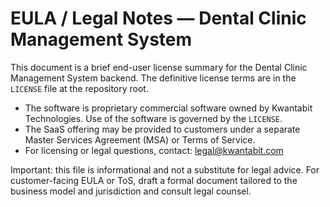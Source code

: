 # EULA / Legal Notes — Dental Clinic Management System

This document is a brief end-user license summary for the Dental Clinic Management System backend. The definitive license terms are in the `LICENSE` file at the repository root.

- The software is proprietary commercial software owned by Kwantabit Technologies. Use of the software is governed by the `LICENSE`.
- The SaaS offering may be provided to customers under a separate Master Services Agreement (MSA) or Terms of Service.
- For licensing or legal questions, contact: legal@kwantabit.com

Important: this file is informational and not a substitute for legal advice. For customer-facing EULA or ToS, draft a formal document tailored to the business model and jurisdiction and consult legal counsel.
